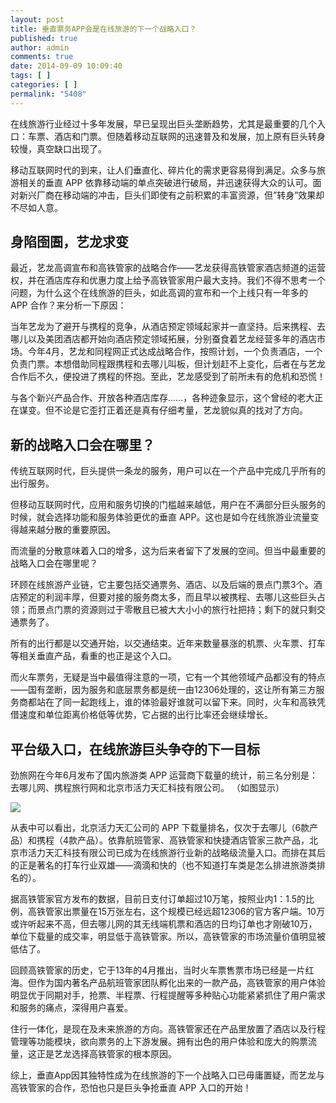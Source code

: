 ```yaml
---
layout: post
title: 垂直票务APP会是在线旅游的下一个战略入口？
published: true
author: admin
comments: true
date: 2014-09-09 10:09:40
tags: [ ]
categories: [ ]
permalink: "5408"
---
```

在线旅游行业经过十多年发展，早已呈现出巨头垄断趋势，尤其是最重要的几个入口：车票、酒店和门票。但随着移动互联网的迅速普及和发展，加上原有巨头转身较慢，真空缺口出现了。

移动互联网时代的到来，让人们垂直化、碎片化的需求更容易得到满足。众多与旅游相关的垂直 APP 依靠移动端的单点突破进行破局，并迅速获得大众的认可。面对新兴厂商在移动端的冲击，巨头们即使有之前积累的丰富资源，但&#8221;转身&#8221;效果却不尽如人意。

## 身陷囹圄，艺龙求变

最近，艺龙高调宣布和高铁管家的战略合作——艺龙获得高铁管家酒店频道的运营权，并在酒店库存和优惠力度上给予高铁管家用户最大支持。我们不得不思考一个问题，为什么这个在线旅游的巨头，如此高调的宣布和一个上线只有一年多的 APP 合作？来分析一下原因：

当年艺龙为了避开与携程的竞争，从酒店预定领域起家并一直坚持。后来携程、去哪儿以及美团酒店都开始向酒店预定领域拓展，分别蚕食着艺龙经营多年的酒店市场。今年4月，艺龙和同程网正式达成战略合作，按照计划，一个负责酒店，一个负责门票。本想借助同程跟携程和去哪儿叫板，但计划赶不上变化，后者在与艺龙合作后不久，便投进了携程的怀抱。至此，艺龙感受到了前所未有的危机和恐慌！

与各个新兴产品合作、开放各种酒店库存……，各种迹象显示，这个曾经的老大正在谋变。但不论是它歪打正着还是真有仔细考量，艺龙貌似真的找对了方向。

## 新的战略入口会在哪里？

传统互联网时代，巨头提供一条龙的服务，用户可以在一个产品中完成几乎所有的出行服务。

但移动互联网时代，应用和服务切换的门槛越来越低，用户在不满部分巨头服务的时候，就会选择功能和服务体验更优的垂直 APP。这也是如今在线旅游业流量变得越来越分散的重要原因。

而流量的分散意味着入口的增多，这为后来者留下了发展的空间。但当中最重要的战略入口会在哪里呢？

环顾在线旅游产业链，它主要包括交通票务、酒店、以及后端的景点门票3个。酒店预定的利润丰厚，但要对接的服务商太多，而且早以被携程、去哪儿这些巨头占领；而景点门票的资源则过于零散且已被大大小小的旅行社把持；剩下的就只剩交通票务了。

所有的出行都是以交通开始，以交通结束。近年来数量暴涨的机票、火车票、打车等相关垂直产品，看重的也正是这个入口。

而火车票务，无疑是当中最值得注意的一项，它有一个其他领域产品都没有的特点——国有垄断，因为服务和底层票务都是统一由12306处理的，这让所有第三方服务商都站在了同一起跑线上，谁的体验最好谁就可以留下来。同时，火车和高铁凭借速度和单位距离价格低等优势，它占据的出行比率还会继续增长。

## 平台级入口，在线旅游巨头争夺的下一目标

劲旅网在今年6月发布了国内旅游类 APP 运营商下载量的统计，前三名分别是：去哪儿网、携程旅行网和北京市活力天汇科技有限公司。 （如图显示）

![][1]

从表中可以看出，北京活力天汇公司的 APP 下载量排名，仅次于去哪儿（6款产品）和携程（4款产品）。依靠航班管家、高铁管家和快捷酒店管家三款产品，北京市活力天汇科技有限公司已成为在线旅游行业新的战略级流量入口。而排在其后的正是著名的打车行业双雄——滴滴和快的（也不知道打车类是怎么排进旅游类排名的）。

据高铁管家官方发布的数据，目前日支付订单超过10万笔，按照业内1：1.5的比例，高铁管家出票量在15万张左右，这个规模已经远超12306的官方客户端。10万或许听起来不高，但去哪儿网的其无线端机票和酒店的日均订单也才刚破10万，单位下载量的成交率，明显低于高铁管家。所以，高铁管家的市场流量价值明显被低估了。

回顾高铁管家的历史，它于13年的4月推出，当时火车票售票市场已经是一片红海。但作为国内著名产品航班管家团队孵化出来的一款产品，高铁管家的用户体验明显优于同期对手，抢票、半程票、行程提醒等多种贴心功能紧紧抓住了用户需求和服务的痛点，深得用户喜爱。

住行一体化，是现在及未来旅游的方向。高铁管家还在产品里放置了酒店以及行程管理等功能模块，欲向票务的上下游发展。拥有出色的用户体验和庞大的购票流量，这正是艺龙选择高铁管家的根本原因。

综上，垂直App因其独特性成为在线旅游的下一个战略入口已毋庸置疑，而艺龙与高铁管家的合作，恐怕也只是巨头争抢垂直 APP 入口的开始！

 [1]: http://yongz.com/yz/wp-content/uploads/2014/09/8d704f937b94ca240332a83328c0d197.jpg